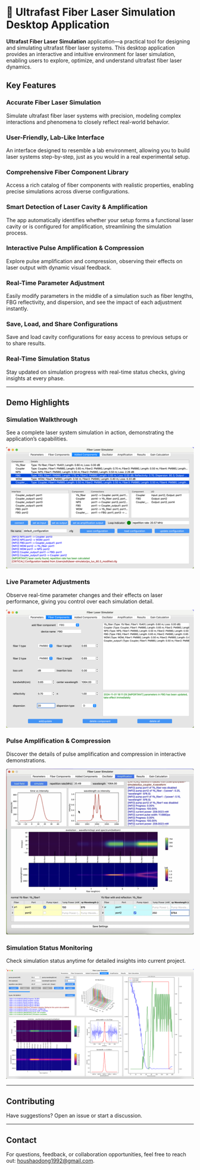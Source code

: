# 🚀 Ultrafast Fiber Laser Simulation Desktop Application

**Ultrafast Fiber Laser Simulation** application—a practical tool for designing and simulating ultrafast fiber laser systems. This desktop application provides an interactive and intuitive environment for laser simulation, enabling users to explore, optimize, and understand ultrafast fiber laser dynamics.

## Key Features

### Accurate Fiber Laser Simulation
Simulate ultrafast fiber laser systems with precision, modeling complex interactions and phenomena to closely reflect real-world behavior.

### User-Friendly, Lab-Like Interface
An interface designed to resemble a lab environment, allowing you to build laser systems step-by-step, just as you would in a real experimental setup.

### Comprehensive Fiber Component Library
Access a rich catalog of fiber components with realistic properties, enabling precise simulations across diverse configurations.

### Smart Detection of Laser Cavity & Amplification
The app automatically identifies whether your setup forms a functional laser cavity or is configured for amplification, streamlining the simulation process.

### Interactive Pulse Amplification & Compression
Explore pulse amplification and compression, observing their effects on laser output with dynamic visual feedback.

### Real-Time Parameter Adjustment
Easily modify parameters in the middle of a simulation such as fiber lengths, FBG reflectivity, and dispersion, and see the impact of each adjustment instantly.

### Save, Load, and Share Configurations
Save and load cavity configurations for easy access to previous setups or to share results.

### Real-Time Simulation Status
Stay updated on simulation progress with real-time status checks, giving insights at every phase.

---

## Demo Highlights

### Simulation Walkthrough
See a complete laser system simulation in action, demonstrating the application’s capabilities.

[![Simulation Demo](demo/demo_thumbnail.png)](demo/demo.mp4)

### Live Parameter Adjustments
Observe real-time parameter changes and their effects on laser performance, giving you control over each simulation detail.

[![Real-time Parameter Adjustment](demo/change_parameters_thumbnail.png)](demo/change_parameters.mp4)

### Pulse Amplification & Compression
Discover the details of pulse amplification and compression in interactive demonstrations.

[![Pulse Amplification and Compression](demo/amplification_thumbnail.png)](demo/amplification.mp4)

### Simulation Status Monitoring
Check simulation status anytime for detailed insights into current project.

[![Status Check](demo/check_status_thumbnail.png)](demo/check_status.mp4)

---

## Contributing

Have suggestions? Open an issue or start a discussion. 

---

## Contact

For questions, feedback, or collaboration opportunities, feel free to reach out: [houshaodong1992@gmail.com](mailto:houshaodong1992@gmail.com).
